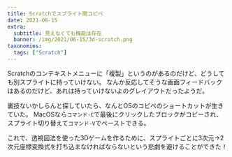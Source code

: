 ```yaml
---
title: Scratchでスプライト間コピペ
date: 2021-06-15
extra:
  subtitle: 見えなくても機能は存在
  banner: /img/2021/06-15/3d-scratch.png
taxonomies:
  tags: ["Scratch"]
---
```

Scratchのコンテキストメニューに「複製」というのがあるのだけど、どうしても別スプライトに持っていけない。
なんか反応してそうな画面フィードバックはあるのだけど、あれは持っていけないよのグレイアウトだったようだ。

裏技ないかしらんと探していたら、なんとOSのコピペのショートカットが生きていた。
MacOSなら`コマンド-C`で最後にクリックしたブロックがコピーされ、
スプライト切り替えて`コマンド-V`でペーストできる。

これで、透視図法を使った3Dゲームを作るために、スプライトごとに3次元->2次元座標変換式を打ち込まなければならないという悲劇を避けることができた！
